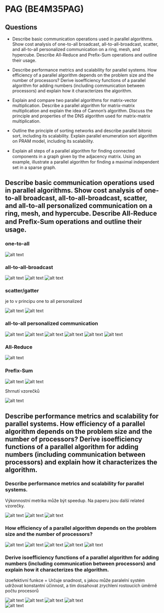 # PAG (BE4M35PAG)

## Questions

- Describe basic communication operations used in parallel algorithms. Show cost analysis of one-to-all broadcast, all-to-all-broadcast, scatter, and all-to-all personalized communication on a ring, mesh, and hypercube. Describe All-Reduce and Preﬁx-Sum operations and outline their usage.

- Describe performance metrics and scalability for parallel systems. How efficiency of a parallel algorithm depends on the problem size and the number of processors? Derive isoefficiency functions of a parallel algorithm for adding numbers (including communication between processors) and explain how it characterizes the algorithm.

- Explain and compare two parallel algorithms for matrix-vector multiplication. Describe a parallel algorithm for matrix-matrix multiplication and explain the idea of Cannon’s algorithm. Discuss the principle and properties of the DNS algorithm used for matrix-matrix multiplication.

- Outline the principle of sorting networks and describe parallel bitonic sort, including its scalability. Explain parallel enumeration sort algorithm on PRAM model, including its scalability.

- Explain all steps of a parallel algorithm for ﬁnding connected components in a graph given by the adjacency matrix. Using an example, illustrate a parallel algorithm for ﬁnding a maximal independent set in a sparse graph.

## Describe basic communication operations used in parallel algorithms. Show cost analysis of one-to-all broadcast, all-to-all-broadcast, scatter, and all-to-all personalized communication on a ring, mesh, and hypercube. Describe All-Reduce and Preﬁx-Sum operations and outline their usage.

### one-to-all

![alt text](one-to-all.png)

### all-to-all-broadcast

![alt text](a-to-a.png)
![alt text](a-to-a-2.png)
![alt text](a-to-a-cost.png)

### scatter/gatter

je to v principu one to all personalized

![alt text](scatter.png)
![alt text](scatter1.png)

### all-to-all personalized communication

![alt text](a-to-a-p-1.png)
![alt text](a-to-a-p-2.png)
![alt text](a-to-a-p-3.png)
![alt text](a-to-a-p-4.png)
![alt text](a-to-a-p-5.png)
![alt text](a-to-a-p-6.png)

### All-Reduce

![alt text](allreduce.png)

### Preﬁx-Sum

![alt text](prefixsum.png)
![alt text](prefixsum2.png)

Shrnutí vzorečků

![alt text](summary.png)


## Describe performance metrics and scalability for parallel systems. How efficiency of a parallel algorithm depends on the problem size and the number of processors? Derive isoefficiency functions of a parallel algorithm for adding numbers (including communication between processors) and explain how it characterizes the algorithm.

### Describe performance metrics and scalability for parallel systems.

Výkonnostní metrika může být speedup. Na paperu jsou další related vzorečky.

![alt text](speedup.png)
![alt text](speedup-1.png)
![alt text](amdahl.png)

### How efficiency of a parallel algorithm depends on the problem size and the number of processors?

![alt text](efectivity.png)
![alt text](efectivity-1.png)
![alt text](price.png)
![alt text](dependency.png)
![alt text](graph.png)

### Derive isoefficiency functions of a parallel algorithm for adding numbers (including communication between processors) and explain how it characterizes the algorithm.

izoefektivní funkce = Určuje snadnost, s jakou může paralelní systém udržovat konstantní účinnost, a tím dosahovat zrychlení rostoucích úměrně počtu procesorů

![alt text](izo1.png)
![alt text](izo2.png)
![alt text](izo3.png)
![alt text](izo4.png)   
![alt text](izo5.png)